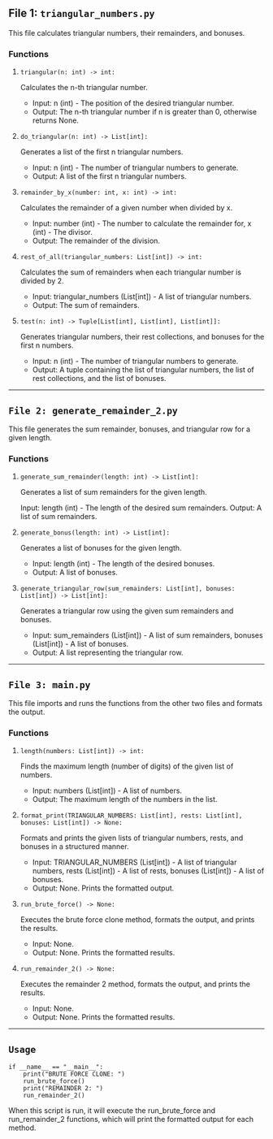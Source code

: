 ## File 1: `triangular_numbers.py`
This file calculates triangular numbers, their remainders, and bonuses.

### Functions

1. `triangular(n: int) -> int:`

    Calculates the n-th triangular number.
    * Input: n (int) - The position of the desired triangular number.
    * Output: The n-th triangular number if n is greater than 0, otherwise returns None.

2. `do_triangular(n: int) -> List[int]:`

    Generates a list of the first n triangular numbers.

    * Input: n (int) - The number of triangular numbers to generate.
    * Output: A list of the first n triangular numbers.

3. `remainder_by_x(number: int, x: int) -> int:`

    Calculates the remainder of a given number when divided by x.

    * Input: number (int) - The number to calculate the remainder for, x (int) - The divisor.
    * Output: The remainder of the division.

4. `rest_of_all(triangular_numbers: List[int]) -> int:`

    Calculates the sum of remainders when each triangular number is divided by 2.

    * Input: triangular_numbers (List[int]) - A list of triangular numbers.
    * Output: The sum of remainders.

5. `test(n: int) -> Tuple[List[int], List[int], List[int]]:`

    Generates triangular numbers, their rest collections, and bonuses for the first n numbers.

    * Input: n (int) - The number of triangular numbers to generate.
    * Output: A tuple containing the list of triangular numbers, the list of rest collections, and the list of bonuses.

---

## `File 2: generate_remainder_2.py`
This file generates the sum remainder, bonuses, and triangular row for a given length.

### Functions

1. `generate_sum_remainder(length: int) -> List[int]:`

    Generates a list of sum remainders for the given length.

    Input: length (int) - The length of the desired sum remainders.
    Output: A list of sum remainders.
2. `generate_bonus(length: int) -> List[int]:`

    Generates a list of bonuses for the given length.

    * Input: length (int) - The length of the desired bonuses.
    * Output: A list of bonuses.
3. `generate_triangular_row(sum_remainders: List[int], bonuses: List[int]) -> List[int]:`

    Generates a triangular row using the given sum remainders and bonuses.

    * Input: sum_remainders (List[int]) - A list of sum remainders, bonuses (List[int]) - A list of bonuses.
    * Output: A list representing the triangular row.

---

## `File 3: main.py`
This file imports and runs the functions from the other two files and formats the output.

### Functions

1. `length(numbers: List[int]) -> int:`

    Finds the maximum length (number of digits) of the given list of numbers.

    * Input: numbers (List[int]) - A list of numbers.
    * Output: The maximum length of the numbers in the list.
2. `format_print(TRIANGULAR_NUMBERS: List[int], rests: List[int], bonuses: List[int]) -> None:`

    Formats and prints the given lists of triangular numbers, rests, and bonuses in a structured manner.

    * Input: TRIANGULAR_NUMBERS (List[int]) - A list of triangular numbers, rests (List[int]) - A list of rests, bonuses (List[int]) - A list of bonuses.
    * Output: None. Prints the formatted output.
3. `run_brute_force() -> None:`

    Executes the brute force clone method, formats the output, and prints the results.

    * Input: None.
    * Output: None. Prints the formatted results.
4. `run_remainder_2() -> None:`

    Executes the remainder 2 method, formats the output, and prints the results.

    * Input: None.
    * Output: None. Prints the formatted results.

---
  
## `Usage`

    if __name__ == "__main__":
        print("BRUTE FORCE CLONE: ")
        run_brute_force()
        print("REMAINDER 2: ")
        run_remainder_2()

When this script is run, it will execute the run_brute_force and run_remainder_2 functions, which will print the formatted output for each method.